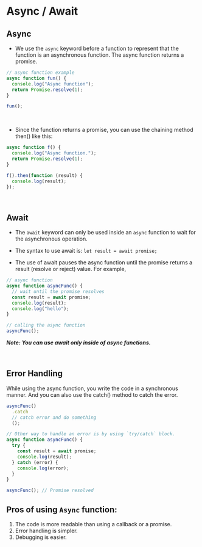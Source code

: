# Async / Await

## Async

- We use the `async` keyword before a function to represent that the function is an asynchronous function. The async function returns a promise.

```javascript
// async function example
async function fun() {
  console.log("Async function");
  return Promise.resolve(1);
}

fun();
```

<br />

- Since the function returns a promise, you can use the chaining method then() like this:

```javascript
async function f() {
  console.log("Async function.");
  return Promise.resolve(1);
}

f().then(function (result) {
  console.log(result);
});
```

<br />

## Await

- The `await` keyword can only be used inside an `async` function to wait for the asynchronous operation.

- The syntax to use await is:
  `let result = await promise;`

- The use of await pauses the async function until the promise returns a result (resolve or reject) value. For example,

```javascript
// async function
async function asyncFunc() {
  // wait until the promise resolves
  const result = await promise;
  console.log(result);
  console.log("hello");
}

// calling the async function
asyncFunc();
```

**_Note: You can use await only inside of async functions._**

<br />

## Error Handling

While using the async function, you write the code in a synchronous manner. And you can also use the catch() method to catch the error.

```javascript
asyncFunc()
  .catch
  // catch error and do something
  ();

// Other way to handle an error is by using `try/catch` block.
async function asyncFunc() {
  try {
    const result = await promise;
    console.log(result);
  } catch (error) {
    console.log(error);
  }
}

asyncFunc(); // Promise resolved
```

## Pros of using `Async` function:

1. The code is more readable than using a callback or a promise.
2. Error handling is simpler.
3. Debugging is easier.
